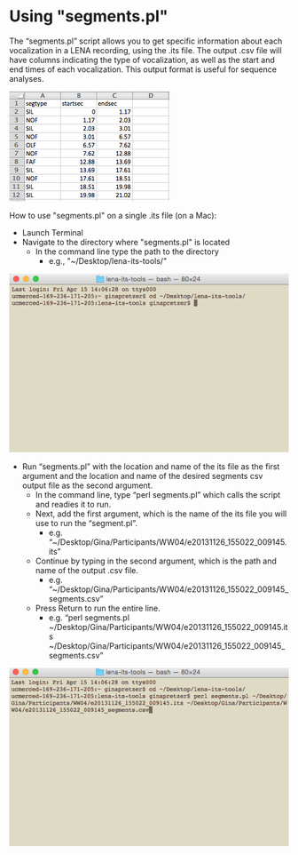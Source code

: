 # Using "segments.pl" #

The “segments.pl” script allows you to get specific information about each vocalization in a LENA recording, using the .its file. The output .csv file will have columns indicating the type of vocalization, as well as the start and end times of each vocalization.
This output format is useful for sequence analyses.

![alt text](https://github.com/gpretzer/DocumentationPics/blob/master/Segments_Pic1.jpg "Title")

How to use "segments.pl" on a single .its file (on a Mac):

* Launch Terminal
* Navigate to the directory where "segments.pl" is located
   * In the command line type the path to the directory
     * e.g., "~/Desktop/lena-its-tools/"
     
![alt text](https://github.com/gpretzer/DocumentationPics/blob/master/Segments_Pic2.jpg "Title")

* Run “segments.pl” with the location and name of the its file as the first argument and the location and name of the desired segments csv output file as the second argument.
  * In the command line, type “perl segments.pl” which calls the script and readies it to run.
  * Next, add the first argument, which is the name of the its file you will use to run the “segment.pl”.
    * e.g. “~/Desktop/Gina/Participants/WW04/e20131126\_155022\_009145.its”
  * Continue by typing in the second argument, which is the path and name of the output .csv file.
    * e.g. “~/Desktop/Gina/Participants/WW04/e20131126\_155022\_009145\_segments.csv”
  * Press Return to run the entire line.
    * e.g. “perl segments.pl ~/Desktop/Gina/Participants/WW04/e20131126\_155022\_009145.its ~/Desktop/Gina/Participants/WW04/e20131126\_155022\_009145\_segments.csv”
    
![alt text](https://github.com/gpretzer/DocumentationPics/blob/master/Segments_Pic3.jpg "Title")



